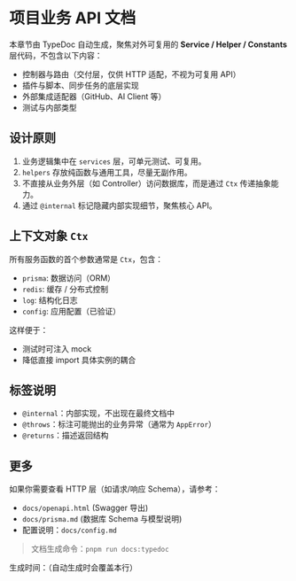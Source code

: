 # 项目业务 API 文档

本章节由 TypeDoc 自动生成，聚焦对外可复用的 **Service / Helper / Constants** 层代码，不包含以下内容：

- 控制器与路由（交付层，仅供 HTTP 适配，不视为可复用 API）
- 插件与脚本、同步任务的底层实现
- 外部集成适配器（GitHub、AI Client 等）
- 测试与内部类型

## 设计原则

1. 业务逻辑集中在 `services` 层，可单元测试、可复用。
2. `helpers` 存放纯函数与通用工具，尽量无副作用。
3. 不直接从业务外层（如 Controller）访问数据库，而是通过 `Ctx` 传递抽象能力。
4. 通过 `@internal` 标记隐藏内部实现细节，聚焦核心 API。

## 上下文对象 `Ctx`
所有服务函数的首个参数通常是 `Ctx`，包含：
- `prisma`: 数据访问（ORM）
- `redis`: 缓存 / 分布式控制
- `log`: 结构化日志
- `config`: 应用配置（已验证）

这样便于：
- 测试时可注入 mock
- 降低直接 import 具体实例的耦合

## 标签说明
- `@internal`：内部实现，不出现在最终文档中
- `@throws`：标注可能抛出的业务异常（通常为 `AppError`）
- `@returns`：描述返回结构

## 更多
如果你需要查看 HTTP 层（如请求/响应 Schema），请参考：
- `docs/openapi.html` (Swagger 导出)
- `docs/prisma.md` (数据库 Schema 与模型说明)
- 配置说明：`docs/config.md`

> 文档生成命令：`pnpm run docs:typedoc`

生成时间：（自动生成时会覆盖本行）
